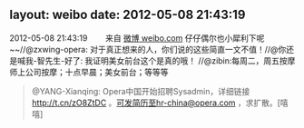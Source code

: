 layout: weibo
date: 2012-05-08 21:43:19
---
2012-05-08 21:43:19  &nbsp;&nbsp;&nbsp;&nbsp;&nbsp;&nbsp; 来自 <a href="http://weibo.com/" rel="nofollow">微博 weibo.com</a>
仔仔偶尔也小犀利下呢~~//@zxwing-opera: 对于真正想来的人，你们说的这些简直一文不值！//@你还是喊我-智先生-好了: 我证明美女前台这个是真的哦！ //@zibin:每周二，周五按摩师上公司按摩；十点早晨；美女前台；等等等
>  @YANG-Xianqing: Opera中国开始招聘Sysadmin，详细链接 http://t.cn/zO8ZtDC 。可发简历至hr-china@opera.com ，求扩散。[嘻嘻] ​​​
